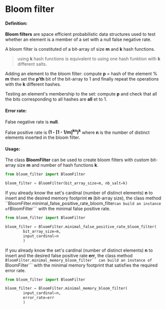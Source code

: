 # Bloom filter

#### Definition:

__Bloom filters__ are space efficient probabilistic data structures used to test whether 
an element is a member of a set with a null false negative rate.


A bloom filter is constituted of a bit-array of size __m__ and __k__ hash functions.
> using __k__ hash functions is equivalent to using one hash funktion with __k__  
different salts.

Adding an element to the bloom filter: compute __p__ = hash of the element % __m__
then set the __p'th__ bit of the bit-array to 1 and finally 
repeat the operations with the __k__ different hashes.

Testing an element's membership to the set: compute __p__ and check that all the bits
corresponding to all hashes are __all__ et to 1. 


#### Error rate:
False negative rate is __null__.

False positive rate is __(1 - [1 - 1/m]<sup>kn</sup>)<sup>k</sup>__ where __n__ is the
number of distinct elements inserted in the bloom filter.


#### Usage:
The class __BloomFilter__ can be used to create bloom filters with custom bit-array size
__m__ and number of hash functions __k__.

```python
from bloom_filter import BloomFilter

bloom_filter = BloomFilter(bit_array_size=m, nb_salt=k)
```

If you already know the set's cardinal (number of distinct elements) __n__ to insert 
and the desired memory footprint __m__ (bit-array size), the class method
``BloomFilter.minimal_false_positive_rate_bloom_filter``` can build an instance of
```BloomFilter``` with the minimal false positive rate.
```python
from bloom_filter import BloomFilter

bloom_filter = BloomFilter.minimal_false_positive_rate_bloom_filter(
        bit_array_size=m, 
        input_cardinal=n
        )
```

If you already know the set's cardinal (number of distinct elements) __n__ to insert 
and the desired false positive rate __err__, the class method 
```BloomFilter.minimal_memory_bloom_filter`` can build an instance of ```BloomFilter``` 
with the minimal memory footprint that satisfies the required error rate.
```python
from bloom_filter import BloomFilter

bloom_filter = BloomFilter.minimal_memory_bloom_filter(
        input_cardinal=n, 
        error_rate=err
        )
```
